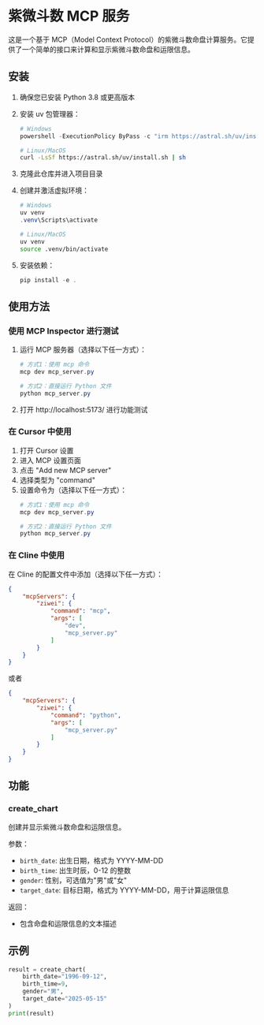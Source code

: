 # 紫微斗数 MCP 服务

这是一个基于 MCP（Model Context Protocol）的紫微斗数命盘计算服务。它提供了一个简单的接口来计算和显示紫微斗数命盘和运限信息。

## 安装

1. 确保您已安装 Python 3.8 或更高版本

2. 安装 uv 包管理器：
   ```powershell
   # Windows
   powershell -ExecutionPolicy ByPass -c "irm https://astral.sh/uv/install.ps1 | iex"
   ```
   ```bash
   # Linux/MacOS
   curl -LsSf https://astral.sh/uv/install.sh | sh
   ```

3. 克隆此仓库并进入项目目录

4. 创建并激活虚拟环境：
   ```powershell
   # Windows
   uv venv
   .venv\Scripts\activate
   ```
   ```bash
   # Linux/MacOS
   uv venv
   source .venv/bin/activate
   ```

5. 安装依赖：
   ```powershell
   pip install -e .
   ```

## 使用方法

### 使用 MCP Inspector 进行测试

1. 运行 MCP 服务器（选择以下任一方式）：
   ```powershell
   # 方式1：使用 mcp 命令
   mcp dev mcp_server.py
   
   # 方式2：直接运行 Python 文件
   python mcp_server.py
   ```
2. 打开 http://localhost:5173/ 进行功能测试

### 在 Cursor 中使用

1. 打开 Cursor 设置
2. 进入 MCP 设置页面
3. 点击 "Add new MCP server"
4. 选择类型为 "command"
5. 设置命令为（选择以下任一方式）：
   ```powershell
   # 方式1：使用 mcp 命令
   mcp dev mcp_server.py
   
   # 方式2：直接运行 Python 文件
   python mcp_server.py
   ```

### 在 Cline 中使用

在 Cline 的配置文件中添加（选择以下任一方式）：

```json
{
    "mcpServers": {
        "ziwei": {
            "command": "mcp",
            "args": [
                "dev",
                "mcp_server.py"
            ]
        }
    }
}
```

或者

```json
{
    "mcpServers": {
        "ziwei": {
            "command": "python",
            "args": [
                "mcp_server.py"
            ]
        }
    }
}
```

## 功能

### create_chart

创建并显示紫微斗数命盘和运限信息。

参数：
- `birth_date`: 出生日期，格式为 YYYY-MM-DD
- `birth_time`: 出生时辰，0-12 的整数
- `gender`: 性别，可选值为"男"或"女"
- `target_date`: 目标日期，格式为 YYYY-MM-DD，用于计算运限信息

返回：
- 包含命盘和运限信息的文本描述

## 示例

```python
result = create_chart(
    birth_date="1996-09-12",
    birth_time=9,
    gender="男",
    target_date="2025-05-15"
)
print(result)
``` 